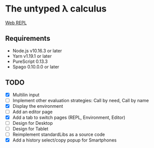 # The untyped λ calculus

[Web REPL](https://https://untyped-lambda-calculus.netlify.com/)

## Requirements

- Node.js v10.16.3 or later
- Yarn v1.19.1 or later
- PureScript 0.13.3
- Spago 0.10.0.0 or later

## TODO

- [x] Multilin input
- [ ] Implement other evaluation strategies: Call by need, Call by name
- [x] Display the environment
- [ ] Add an editor page
- [x] Add a tab to switch pages (REPL, Environment, Editor)
- [ ] Design for Desktop
- [ ] Design for Tablet
- [ ] Reimplement standardLibs as a source code
- [x] Add a history select/copy popup for Smartphones
